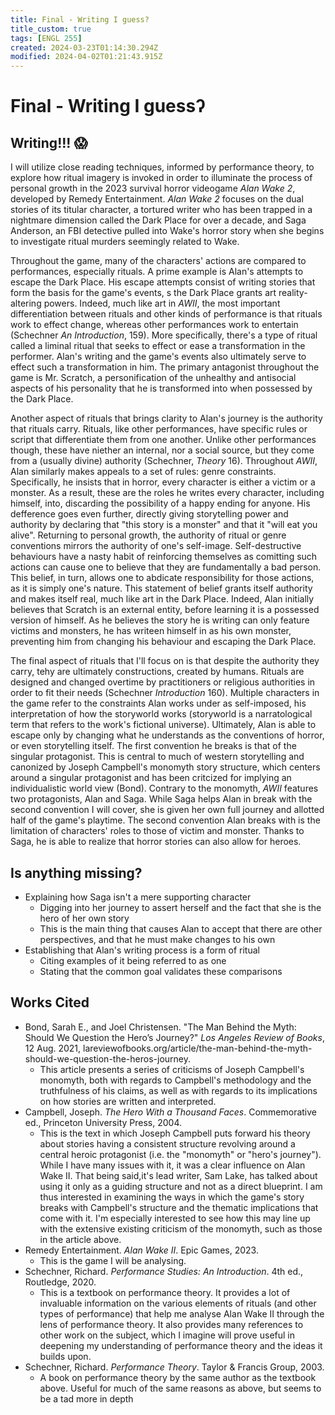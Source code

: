 ```yaml
---
title: Final - Writing I guess?
title_custom: true
tags: [ENGL 255]
created: 2024-03-23T01:14:30.294Z
modified: 2024-04-02T01:21:43.915Z
---
```


# Final - Writing I guessʔ

## Writing!!! 😱

I will utilize close reading techniques, informed by performance theory, to explore how ritual imagery is invoked in order to illuminate the process of personal growth in the 2023 survival horror videogame *Alan Wake 2*, developed by Remedy Entertainment. *Alan Wake 2* focuses on the dual stories of its titular character, a tortured writer who has been trapped in a nightmare dimension called the Dark Place for over a decade, and Saga Anderson, an FBI detective pulled into Wake's horror story when she begins to investigate ritual murders seemingly related to Wake. 

Throughout the game, many of the characters' actions are compared to performances, especially rituals. A prime example is Alan's attempts to escape the Dark Place. His escape attempts consist of writing stories that form the basis for the game's events, s the Dark Place grants art reality-altering powers. Indeed, much like art in *AWII*, the most important differentiation between rituals and other kinds of performance is that rituals work to effect change, whereas other performances work to entertain (Schechner *An Introduction*, 159). More specifically, there's a type of ritual called a liminal ritual that seeks to effect or ease a transformation in the performer. Alan's writing and the game's events also ultimately serve to effect such a transformation in him. The primary antagonist throughout the game is Mr. Scratch, a personification of the unhealthy and antisocial aspects of his personality that he is transformed into when possessed by the Dark Place.

Another aspect of rituals that brings clarity to Alan's journey is the authority that rituals carry. Rituals, like other performances, have specific rules or script that differentiate them from one another. Unlike other performances though, these have niether an internal, nor a social source, but they come from a (usually divine) authority (Schechner, *Theory* 16). Throughout *AWII*, Alan similarly makes appeals to a set of rules: genre constraints. Specifically, he insists that in horror, every character is either a victim or a monster. As a result, these are the roles he writes every character, including himself, into, discarding the possibility of a happy ending for anyone. His defference goes even further, directly giving storytelling power and authority by declaring that "this story is a monster" and that it "will eat you alive". Returning to personal growth, the authority of ritual or genre conventions mirrors the authority of one's self-image. Self-destructive behaviours have a nasty habit of reinforcing themselves as comitting such actions can cause one to believe that they are fundamentally a bad person. This belief, in turn, allows one to abdicate responsibility for those actions, as it is simply one's nature. This statement of belief grants itself authority and makes itself real, much like art in the Dark Place. Indeed, Alan initially believes that Scratch is an external entity, before learning it is a possessed version of himself. As he believes the story he is writing can only feature victims and monsters, he has writeen himself in as his own monster, preventing him from changing his behaviour and escaping the Dark Place.

The final aspect of rituals that I'll focus on is that despite the authority they carry, tehy are ultimately constructions, created by humans. Rituals are designed and changed overtime by practitioners or religious authorities in order to fit their needs (Schechner *Introduction* 160). Multiple characters in the game refer to the constraints Alan works under as self-imposed, his interpretation of how the storyworld works (storyworld is a narratological term that refers to the work's fictional universe). Ultimately, Alan is able to escape only by changing what he understands as the conventions of horror, or even storytelling itself. The first convention he breaks is that of the singular protagonist. This is central to much of western storytelling and canonized by Joseph Campbell's monomyth story structure, which centers around a singular protagonist and has been critcized for implying an individualistic world view (Bond). Contrary to the monomyth, *AWII* features two protagonists, Alan and Saga. While Saga helps Alan in break with the second convention I will cover, she is given her own full journey and allotted half of the game's playtime. The second convention Alan breaks with is the limitation of characters' roles to those of victim and monster. Thanks to Saga, he is able to realize that horror stories can also allow for heroes.

## Is anything missing?
- Explaining how Saga isn't a mere supporting character
	- Digging into her journey to assert herself and the fact that she is the hero of her own story
	- This is the main thing that causes Alan to accept that there are other perspectives, and that he must make changes to his own
- Establishing that Alan's writing process is a form of ritual
	- Citing examples of it being referred to as one
	- Stating that the common goal validates these comparisons


## Works Cited

- Bond, Sarah E., and Joel Christensen. "The Man Behind the Myth: Should We Question the Hero’s Journey?" *Los Angeles Review of Books*, 12 Aug. 2021, lareviewofbooks.org/article/the-man-behind-the-myth-should-we-question-the-heros-journey.
	- This article presents a series of criticisms of Joseph Campbell's monomyth, both with regards to Campbell's methodology and the truthfulness of his claims, as well as with regards to its implications on how stories are written and interpreted. 
- Campbell, Joseph. *The Hero With a Thousand Faces*. Commemorative ed., Princeton University Press, 2004.
	- This is the text in which Joseph Campbell puts forward his theory about stories having a consistent structure revolving around a central heroic protagonist (i.e. the "monomyth" or "hero's journey"). While I have many issues with it, it was a clear influence on Alan Wake II. That being said,it's lead writer, Sam Lake, has talked about using it only as a guiding structure and not as a direct blueprint. I am thus interested in examining the ways in which the game's story breaks with Campbell's structure and the thematic implications that come with it. I'm especially interested to see how this may line up with the extensive existing criticism of the monomyth, such as those in the article above.
- Remedy Entertainment. *Alan Wake II*. Epic Games, 2023.
	- This is the game I will be analysing.
- Schechner, Richard. *Performance Studies: An Introduction*. 4th ed., Routledge, 2020.
	- This is a textbook on performance theory. It provides a lot of invaluable information on the various elements of rituals (and other types of performance) that help me analyse Alan Wake II through the lens of performance theory. It also provides many references to other work on the subject, which I imagine will prove useful in deepening my understanding of performance theory and the ideas it builds upon.
- Schechner, Richard. *Performance Theory*. Taylor & Francis Group, 2003.
	- A book on performance theory by the same author as the textbook above. Useful for much of the same reasons as above, but seems to be a tad more in depth
